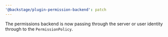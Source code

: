 ```yaml
---
'@backstage/plugin-permission-backend': patch
---
```


The permissions backend is now passing through the server or user identity through to the `PermissionPolicy`.
